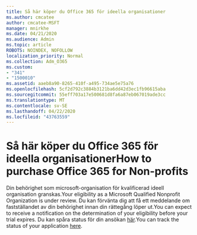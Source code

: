 ```yaml
---
title: Så här köper du Office 365 för ideella organisationer
ms.author: cmcatee
author: cmcatee-MSFT
manager: mnirkhe
ms.date: 04/21/2020
ms.audience: Admin
ms.topic: article
ROBOTS: NOINDEX, NOFOLLOW
localization_priority: Normal
ms.collection: Adm_O365
ms.custom:
- "341"
- "1500010"
ms.assetid: aaeb8a90-8265-410f-a495-734ae5e75a76
ms.openlocfilehash: 5cf2d792c3884b3121ba6dd42d3ec1fb96615aba
ms.sourcegitcommit: 55eff703a17e500681d8fa6a87eb067019ade3cc
ms.translationtype: MT
ms.contentlocale: sv-SE
ms.lasthandoff: 04/22/2020
ms.locfileid: "43763559"
---
```

# <a name="how-to-purchase-office-365-for-non-profits"></a><span data-ttu-id="63fd3-102">Så här köper du Office 365 för ideella organisationer</span><span class="sxs-lookup"><span data-stu-id="63fd3-102">How to purchase Office 365 for Non-profits</span></span>

<span data-ttu-id="63fd3-103">Din behörighet som microsoft-organisation för kvalificerad ideell organisation granskas.</span><span class="sxs-lookup"><span data-stu-id="63fd3-103">Your eligibility as a Microsoft Qualified Nonprofit Organization is under review.</span></span> <span data-ttu-id="63fd3-104">Du kan förvänta dig att få ett meddelande om fastställandet av din behörighet innan din rättegång löper ut.</span><span class="sxs-lookup"><span data-stu-id="63fd3-104">You can expect to receive a notification on the determination of your eligibility before your trial expires.</span></span> <span data-ttu-id="63fd3-105">Du kan spåra status för din ansökan [här](https://eligibilityweb.azurewebsites.net/).</span><span class="sxs-lookup"><span data-stu-id="63fd3-105">You can track the status of your application [here](https://eligibilityweb.azurewebsites.net/).</span></span>